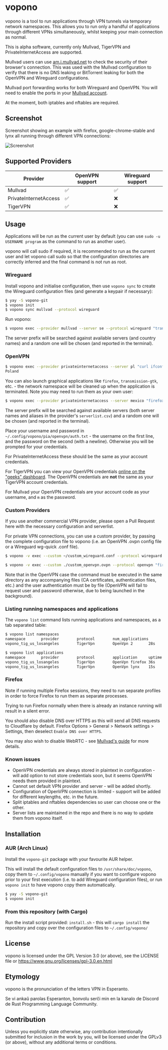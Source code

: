 # vopono

vopono is a tool to run applications through VPN tunnels via temporary
network namespaces. This allows you to run only a handful of
applications through different VPNs simultaneously, whilst keeping your main connection
as normal.

This is alpha software, currently only Mullvad, TigerVPN and
PrivateInternetAccess are supported.

Mullvad users can use [am.i.mullvad.net](https://am.i.mullvad.net/) to
check the security of their browser's connection. This was used with the
Mullvad configuration to verify that there is no DNS leaking or
BitTorrent leaking for both the OpenVPN and Wireguard configurations.

Mullvad port forwarding works for both Wireguard and OpenVPN. You will
need to enable the ports in your [Mullvad account](https://mullvad.net/en/account/#/ports).

At the moment, both iptables and nftables are required.

## Screenshot

Screenshot showing an example with firefox, google-chrome-stable and
lynx all running through different VPN connections:

![Screenshot](screenshot.png)

## Supported Providers

| Provider              | OpenVPN support | Wireguard support | 
|-----------------------|-----------------|-------------------|
| Mullvad               | ✅              | ✅                |
| PrivateInternetAccess | ✅              | ❌                |
| TigerVPN              | ✅              | ❌                |

## Usage

Applications will be run as the current user by default (you can use
`sudo -u USERNAME program` as the command to run as another user).

vopono will call sudo if required, it is recommended to run as the
current user and let vopono call sudo so that the configuration
directories are correctly inferred and the final command is not run as
root.

### Wireguard

Install vopono and initialise configuration, then use `vopono sync` to
create the Wireguard configuration files (and generate a keypair if
necessary):

```bash
$ yay -S vopono-git
$ vopono init
$ vopono sync mullvad --protocol wireguard
```

Run vopono:

```bash
$ vopono exec --provider mullvad --server se --protocol wireguard "transmission-gtk"
```

The server prefix will be searched against available servers (and
country names) and a random one will be chosen (and reported in the terminal).

### OpenVPN

```bash
$ vopono exec --provider privateinternetaccess --server pl "curl ifconfig.co/country"
Poland
```

You can also launch graphical applications like `firefox`,
`transmission-gtk`, etc. - the network namespace will be cleaned up when
the application is terminated. Note you may need to run them as your own
user:

```bash
$ vopono exec --provider privateinternetaccess --server mexico "firefox"
```

The server prefix will be searched against available servers (both
server names and aliases in the provider's `serverlist.csv`) and a
random one will be chosen (and reported in the terminal).

Place your username and password in
`~/.config/vopono/pia/openvpn/auth.txt` - the username on the first
line, and the password on the second (with a newline). Otherwise you
will be prompted for your credentials.

For PrivateInternetAccess these should be the same as your account
credentials.

For TigerVPN you can view your OpenVPN credentials [online on the "geeks" dashboard](https://www.tigervpn.com/dashboard/geeks).
The OpenVPN credentials are **not** the same as your TigerVPN account credentials.

For Mullvad your OpenVPN credentials are your account code as your username, and `m` as the password.

### Custom Providers

If you use another commercial VPN provider, please open a Pull Request here with
the necessary configuration and serverlist.

For private VPN connections, you can use a custom provider, by passing
the complete configuration file to vopono (i.e. an OpenVPN .ovpn config
file or a Wireguard wg-quick .conf file).

```bash
$ vopono -v exec --custom ~/custom_wireguard.conf --protocol wireguard "firefox"
```

```bash
$ vopono -v exec --custom ./custom_openvpn.ovpn --protocol openvpn "firefox"
```

Note that in the OpenVPN case the command must be executed in the same
directory as any accompanying files (CA certificates, authentication
files, etc.) and the user authentication must be by file (OpenVPN will
fail to request user and password otherwise, due to being launched in
the background).

### Listing running namespaces and applications

The `vopono list` command lists running applications and namespaces, as
a tab separated table:

```bash
$ vopono list namespaces
namespace       provider        protocol        num_applications        uptime
vopono_tig_us_losangeles        TigerVpn        OpenVpn 2       28s

$ vopono list applications
namespace       provider        protocol        application     uptime
vopono_tig_us_losangeles        TigerVpn        OpenVpn firefox 36s
vopono_tig_us_losangeles        TigerVpn        OpenVpn lynx    15s
```
### Firefox

Note if running multiple Firefox sessions, they need to run separate
profiles in order to force Firefox to run them as separate processes.

Trying to run Firefox normally when there is already an instance running
will result in a silent error.

You should also disable DNS over HTTPS as this will send all DNS
requests to Cloudflare by default. Firefox Options > General >
Network settings > Settings, then deselect `Enable DNS over HTTPS`.

You may also wish to disable WebRTC - see
[Mullvad's guide](https://mullvad.net/en/help/webrtc/) for more details.

### Known issues

* OpenVPN credentials are always stored in plaintext in configuration - will add
  option to not store credentials soon, but it seems OpenVPN needs them
  provided in plaintext.
* Cannot set default VPN provider and server - will be added shortly.
* Configuration of OpenVPN connection is limited - support will be added for
  different keylengths, etc. in the future.
* Split iptables and nftables dependencies so user can choose one or the
  other.
* Server lists are maintained in the repo and there is no way to update
  them from vopono itself.

## Installation

### AUR (Arch Linux)

Install the `vopono-git` package with your favourite AUR helper.

This will install the default configuration files to `/usr/share/doc/vopono`,
copy them to `~/.config/vopono` manually if you want to configure vopono
prior to your first execution (i.e. to add Wireguard configuration files),
or run `vopono init` to have vopono copy them automatically.

```bash
$ yay -S vopono-git
$ vopono init
```

### From this repository (with Cargo)

Run the install script provided: `install.sh` - this will `cargo
install` the repository and copy over the configuration files to
`~/.config/vopono/`

## License

vopono is licensed under the GPL Version 3.0 (or above), see the LICENSE
file or https://www.gnu.org/licenses/gpl-3.0.en.html

## Etymology

vopono is the pronunciation of the letters VPN in Esperanto.

Se vi ankaŭ parolas Esperanton, bonvolu serĉi min en la kanalo de
Discord de Rust Programming Language Community.

## Contribution

Unless you explicitly state otherwise, any contribution intentionally submitted
for inclusion in the work by you, will be licensed under the GPLv3 (or
above), without any additional terms or conditions.
